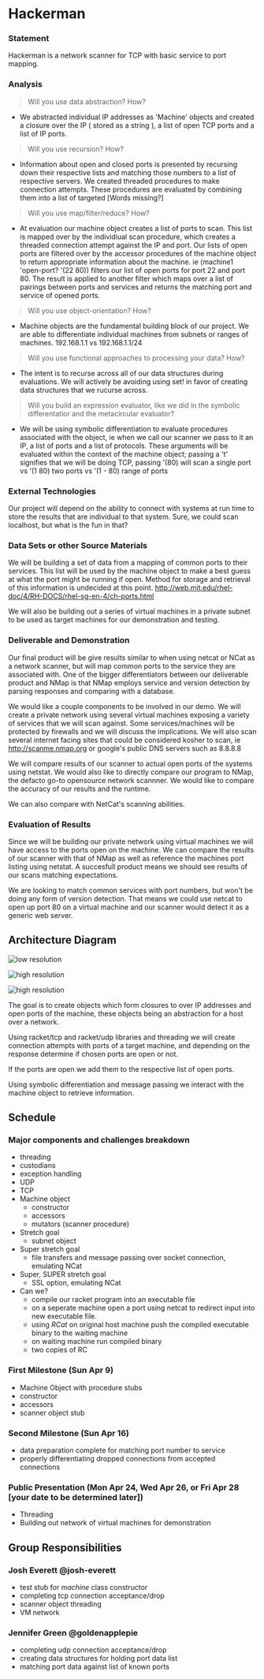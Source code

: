 # Hackerman

### Statement
Hackerman is a network scanner for TCP with basic service to port mapping.

### Analysis

> Will you use data abstraction? How?
- We abstracted individual IP addresses as 'Machine' objects and created a closure over the IP ( stored as a string ), a list of open TCP ports and a list of IP ports.

> Will you use recursion? How?
- Information about open and closed ports is presented by recursing down their respective lists and matching those numbers to a list of respective servers.
We created threaded procedures to make connection attempts. These procedures are evaluated by combining them into a list of targeted    [Words missing?]

> Will you use map/filter/reduce? How? 
- At evaluation our machine object creates a list of ports to scan. This list is mapped over by the individiual scan procedure, which creates a threaded connection attempt against the IP and port. 
Our lists of open ports are filtered over by the accessor procedures of the machine object to return appropriate information about the machine. 
ie (machine1 'open-port? '(22 80)) filters our list of open ports for port 22 and port 80.
The result is applied to another filter which maps over a list of pairings between ports and services and returns the matching port and service of opened ports.

> Will you use object-orientation? How?
- Machine objects are the fundamental building block of our project. We are able to differentiate individual machines from subnets or ranges of machines.
192.168.1.1 vs 192.168.1.1/24

> Will you use functional approaches to processing your data? How?
- The intent is to recurse across all of our data structures during evaluations. We will actively be avoiding using set! in favor of creating data structures that we rucurse across.

> Will you build an expression evaluator, like we did in the symbolic differentatior and the metacircular evaluator?
- We will be using symbolic differentiation to evaluate procedures associated with the object, ie when we call our scanner we pass to it an IP, a list of ports and a list of protocols. These arguments will be evaluated within the context of the machine object; passing a 't' signifies that we will be doing TCP, passing '(80) will scan a single port vs '(1 80) two ports vs '(1 - 80) range of ports

### External Technologies
Our project will depend on the ability to connect with systems at run time to store the results that are individual to that system. Sure, we could scan localhost, but what is the fun in that?

### Data Sets or other Source Materials
We will be building a set of data from a mapping of common ports to their services. This list will be used by the machine object to make a best guess at what the port might be running if open.
Method for storage and retrieval of this information is undecided at this point.
http://web.mit.edu/rhel-doc/4/RH-DOCS/rhel-sg-en-4/ch-ports.html

We will also be building out a series of virtual machines in a private subnet to be used as target machines for our demonstration and testing. 

### Deliverable and Demonstration
Our final product will be give results similar to when using netcat or NCat as a network scanner, but will map common ports to the service they are associated with. One of the bigger differentiators between our deliverable product and NMap is that NMap employs service and version detection by parsing responses and comparing with a database.

We would like a couple components to be involved in our demo. We will create a private network using several virtual machines exposing a variety of services that we will scan against. Some services/machines will be protected by firewalls and we will discuss the implications. We will also scan several internet facing sites that could be considered kosher to scan, ie http://scanme.nmap.org or google's public DNS servers such as 8.8.8.8

We will compare results of our scanner to actual open ports of the systems using netstat.
We would also like to directly compare our program to NMap, the defacto go-to opensource network scannner. We would like to compare the accuracy of our results and the runtime.

We can also compare with NetCat's scanning abilities.

### Evaluation of Results
Since we will be building our private network using virtual machines we will have access to the ports open on the machine. We can compare the results of our scanner with that of NMap as well as reference the machines port listing using netstat. A succesfull product means we should see results of our scans matching expectations.

We are looking to match common services with port numbers, but won't be doing any form of version detection. That means we could use netcat to open up port 80 on a virtual machine and our scanner would detect it as a generic web server.

## Architecture Diagram
![low resolution](/Low_Res.png?raw=true "low res architecture")

![high resolution](/machineObject.png?raw=true "whiteboard environemt diagram")

![high resolution](/High_Res.png?raw=true "high res architecture")


The goal is to create objects which form closures to over IP addresses and open ports of the machine, these objects being an abstraction for a host over a network.
 
Using racket/tcp and racket/udp libraries and threading we will create connection attempts with ports of a target machine, and depending on the response determine if chosen ports are open or not.
  
If the ports are open we add them to the respective list of open ports.

Using symbolic differentiation and message passing we interact with the machine object to retrieve information.




## Schedule

### Major components and challenges breakdown
* threading
* custodians
* exception handling
* UDP
* TCP
* Machine object
  * constructor
  * accessors
  * mutators (scanner procedure)
* Stretch goal 
  * subnet object
* Super stretch goal
  * file transfers and message passing over socket connection, emulating NCat
* Super, SUPER stretch goal 
  * SSL option, emulating NCat
* Can we?
  * compile our racket program into an executable file
   * on a seperate machine open a port using netcat to redirect input into new executable file.
   * using *RCat* on original host machine push the compiled executable binary to the waiting machine
   * on waiting machine run compiled binary
   * two copies of RC
  

### First Milestone (Sun Apr 9)
* Machine Object with procedure stubs
 * constructor
 * accessors
 * scanner object stub


### Second Milestone (Sun Apr 16)
* data preparation complete for matching port number to service
* properly differentiating dropped connections from accepted connections

### Public Presentation (Mon Apr 24, Wed Apr 26, or Fri Apr 28 [your date to be determined later])
* Threading
* Building out network of virtual machines for demonstration

## Group Responsibilities

### Josh Everett @josh-everett
* test stub for _machine_ class constructor
* completing tcp connection acceptance/drop
* scanner object threading
* VM network


### Jennifer Green @goldenapplepie
* completing udp connection acceptance/drop
* creating data structures for holding port data list
* matching port data against list of known ports
